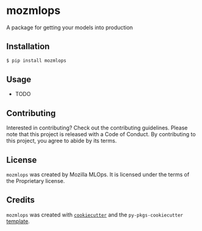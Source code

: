 # mozmlops

A package for getting your models into production

## Installation

```bash
$ pip install mozmlops
```

## Usage

- TODO

## Contributing

Interested in contributing? Check out the contributing guidelines. Please note that this project is released with a Code of Conduct. By contributing to this project, you agree to abide by its terms.

## License

`mozmlops` was created by Mozilla MLOps. It is licensed under the terms of the Proprietary license.

## Credits

`mozmlops` was created with [`cookiecutter`](https://cookiecutter.readthedocs.io/en/latest/) and the `py-pkgs-cookiecutter` [template](https://github.com/py-pkgs/py-pkgs-cookiecutter).
